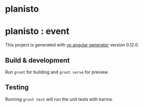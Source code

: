 # planisto
planisto : event
=======

This project is generated with [yo angular generator](https://github.com/yeoman/generator-angular)
version 0.12.0.

## Build & development

Run `grunt` for building and `grunt serve` for preview.

## Testing

Running `grunt test` will run the unit tests with karma.
